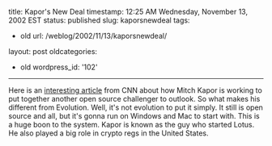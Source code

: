 title: Kapor's New Deal
timestamp: 12:25 AM Wednesday, November 13, 2002 EST
status: published
slug: kaporsnewdeal
tags:
- old
url: /weblog/2002/11/13/kaporsnewdeal/

layout: post
oldcategories:
- old
wordpress_id: '102'

---

Here is an [interesting article](http://www.cnn.com/2002/TECH/biztech/11/12/outlookchallenger.ap/index.html) from CNN about how Mitch Kapor is working to put together another open source challenger to outlook.  So what makes his different from Evolution.  Well, it's not evolution to put it simply.  It still is open source and all, but it's gonna run on Windows and Mac to start with.  This is a huge boon to the system.  Kapor is known as the guy who started Lotus.  He also played a big role in crypto regs in the United States.


